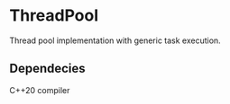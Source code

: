 # ThreadPool

Thread pool implementation with generic task execution.

## Dependecies

C++20 compiler